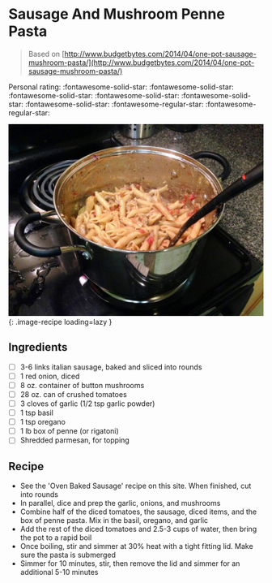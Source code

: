<!-- Needs Manual Review -->

<!-- Do not modify sections with "AUTO-*". They are updated by make.py -->

# Sausage And Mushroom Penne Pasta

> Based on [http://www.budgetbytes.com/2014/04/one-pot-sausage-mushroom-pasta/](http://www.budgetbytes.com/2014/04/one-pot-sausage-mushroom-pasta/)

<!-- rating=3; (User can specify rating on scale of 1-5) -->
<!-- AUTO-UserRating -->
Personal rating: :fontawesome-solid-star: :fontawesome-solid-star: :fontawesome-solid-star: :fontawesome-solid-star: :fontawesome-solid-star: :fontawesome-solid-star: :fontawesome-regular-star: :fontawesome-regular-star:
<!-- /AUTO-UserRating -->

<!-- name_image=sausage_and_mushroom_penne_pasta.jpg; (User can specify image name if multiple exist) -->
<!-- AUTO-Image -->
![sausage_and_mushroom_penne_pasta.jpg](./sausage_and_mushroom_penne_pasta.jpg){: .image-recipe loading=lazy }
<!-- /AUTO-Image -->

## Ingredients

* [ ] 3-6 links italian sausage, baked and sliced into rounds
* [ ] 1 red onion, diced
* [ ] 8 oz. container of button mushrooms
* [ ] 28 oz. can of crushed tomatoes
* [ ] 3 cloves of garlic (1/2 tsp garlic powder)
* [ ] 1 tsp basil
* [ ] 1 tsp oregano
* [ ] 1 lb box of penne (or rigatoni)
* [ ] Shredded parmesan, for topping

## Recipe

* See the 'Oven Baked Sausage' recipe on this site. When finished, cut into rounds
* In parallel, dice and prep the garlic, onions, and mushrooms
* Combine half of the diced tomatoes, the sausage, diced items, and the box of penne pasta. Mix in the basil, oregano, and garlic
* Add the rest of the diced tomatoes and 2.5-3 cups of water, then bring the pot to a rapid boil
* Once boiling, stir and simmer at 30% heat with a tight fitting lid. Make sure the pasta is submerged
* Simmer for 10 minutes, stir, then remove the lid and simmer for an additional 5-10 minutes
